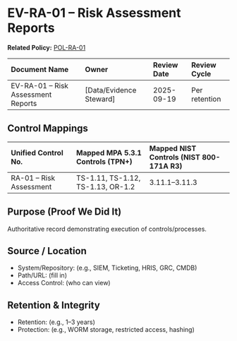 # EV-RA-01 – Risk Assessment Reports

**Related Policy:** [POL-RA-01](../policies/POL-RA-01_*.md)

| Document Name | Owner | Review Date | Review Cycle |
| :---- | :---- | :---- | :---- |
| EV-RA-01 – Risk Assessment Reports | [Data/Evidence Steward] | 2025-09-19 | Per retention |

## Control Mappings
| Unified Control No. | Mapped MPA 5.3.1 Controls (TPN+) | Mapped NIST Controls (NIST 800-171A R3) |
| :---- | :---- | :---- |
| RA-01 – Risk Assessment | TS-1.11, TS-1.12, TS-1.13, OR-1.2 | 3.11.1–3.11.3 |

## Purpose (Proof We Did It)
Authoritative record demonstrating execution of controls/processes.

## Source / Location
- System/Repository: (e.g., SIEM, Ticketing, HRIS, GRC, CMDB)
- Path/URL: (fill in)
- Access Control: (who can view)

## Retention & Integrity
- Retention: (e.g., 1–3 years)
- Protection: (e.g., WORM storage, restricted access, hashing)
